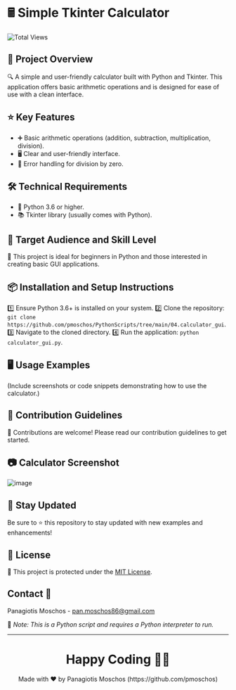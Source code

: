 # 🖩 Simple Tkinter Calculator

![Total Views](https://views.whatilearened.today/views/github/pmoschos/pmoschos.svg)

## 📄 Project Overview
🔍 A simple and user-friendly calculator built with Python and Tkinter. This application offers basic arithmetic operations and is designed for ease of use with a clean interface.

## ⭐ Key Features
- ➕ Basic arithmetic operations (addition, subtraction, multiplication, division).
- 🖥️ Clear and user-friendly interface.
- 🚫 Error handling for division by zero.

## 🛠️ Technical Requirements
- 🐍 Python 3.6 or higher.
- 📚 Tkinter library (usually comes with Python).

## 🎯 Target Audience and Skill Level
👥 This project is ideal for beginners in Python and those interested in creating basic GUI applications.

## 📦 Installation and Setup Instructions
1️⃣ Ensure Python 3.6+ is installed on your system.
2️⃣ Clone the repository: `git clone https://github.com/pmoschos/PythonScripts/tree/main/04.calculator_gui`.
3️⃣ Navigate to the cloned directory.
4️⃣ Run the application: `python calculator_gui.py`.

## 🖥️ Usage Examples
(Include screenshots or code snippets demonstrating how to use the calculator.)

## 👥 Contribution Guidelines
🤝 Contributions are welcome! Please read our contribution guidelines to get started.

## 📷 Calculator Screenshot 
![image](https://github.com/pmoschos/PythonScripts/assets/133533759/711f6b8a-43fb-4e41-ae09-f66b8929def2)

## 📢 Stay Updated

Be sure to ⭐ this repository to stay updated with new examples and enhancements!

## 📄 License
🔐 This project is protected under the [MIT License](https://mit-license.org/).


## Contact 📧
Panagiotis Moschos - pan.moschos86@gmail.com

🔗 *Note: This is a Python script and requires a Python interpreter to run.*

---
<h1 align=center>Happy Coding 👨‍💻 </h1>

<p align="center">
  Made with ❤️ by Panagiotis Moschos (https://github.com/pmoschos)
</p>
